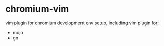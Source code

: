 # chromium-vim
vim plugin for chromium development env setup, including vim plugin for:
 * mojo
 * gn
